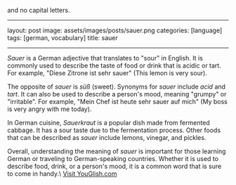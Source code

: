 and no capital letters.

---

layout: post
image: assets/images/posts/sauer.png
categories: [language]
tags: [german, vocabulary]
title: sauer

---

*Sauer* is a German adjective that translates to "sour" in English. It is commonly used to describe the taste of food or drink that is acidic or tart. For example, "Diese Zitrone ist sehr sauer" (This lemon is very sour).

The opposite of *sauer* is *süß* (sweet). Synonyms for *sauer* include *acid* and *tart*. It can also be used to describe a person's mood, meaning "grumpy" or "irritable". For example, "Mein Chef ist heute sehr sauer auf mich" (My boss is very angry with me today).

In German cuisine, *Sauerkraut* is a popular dish made from fermented cabbage. It has a sour taste due to the fermentation process. Other foods that can be described as *sauer* include lemons, vinegar, and pickles.

Overall, understanding the meaning of *sauer* is important for those learning German or traveling to German-speaking countries. Whether it is used to describe food, drink, or a person's mood, it is a common word that is sure to come in handy.\ <a id="yg-widget-0" class="youglish-widget" data-query="sauer" data-lang="german" data-components="8412" data-auto-start="0" data-bkg-color="theme_light" data-title="How%20to%20pronounce%20sauer%20in%20German"  rel="nofollow" href="https://youglish.com">Visit YouGlish.com</a><script async src="https://youglish.com/public/emb/widget.js" charset="utf-8"></script>